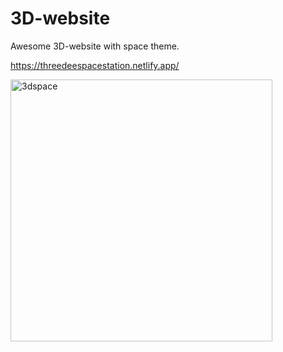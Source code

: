 # 3D-website
Awesome 3D-website with space theme.

https://threedeespacestation.netlify.app/

<img width="419" alt="3dspace" src="https://user-images.githubusercontent.com/59486096/151706983-46c818d6-4a48-4d8d-a52c-c688977dde9c.PNG">
